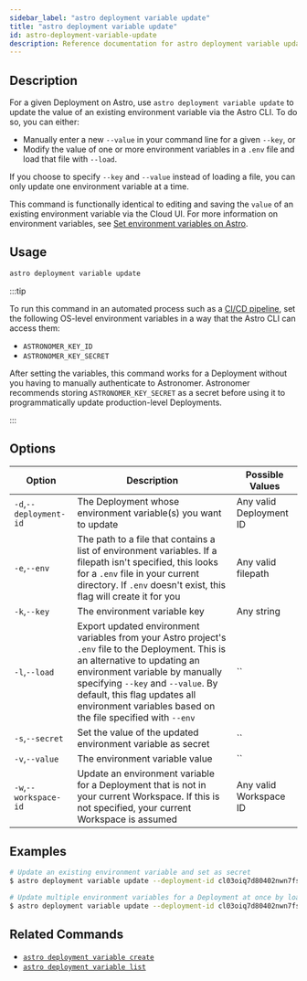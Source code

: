 ```yaml
---
sidebar_label: "astro deployment variable update"
title: "astro deployment variable update"
id: astro-deployment-variable-update
description: Reference documentation for astro deployment variable update.
---
```


## Description

For a given Deployment on Astro, use `astro deployment variable update` to update the value of an existing environment variable via the Astro CLI. To do so, you can either:

- Manually enter a new `--value` in your command line for a given `--key`, or
- Modify the value of one or more environment variables in a `.env` file and load that file with `--load`.

If you choose to specify `--key` and `--value` instead of loading a file, you can only update one environment variable at a time.

This command is functionally identical to editing and saving the `value` of an existing environment variable via the Cloud UI. For more information on environment variables, see [Set environment variables on Astro](environment-variables.md).

## Usage

```sh
astro deployment variable update
```

:::tip

To run this command in an automated process such as a [CI/CD pipeline](ci-cd.md), set the following OS-level environment variables in a way that the Astro CLI can access them:

- `ASTRONOMER_KEY_ID`
- `ASTRONOMER_KEY_SECRET`

After setting the variables, this command works for a Deployment without you having to manually authenticate to Astronomer. Astronomer recommends storing `ASTRONOMER_KEY_SECRET` as a secret before using it to programmatically update production-level Deployments.

:::

## Options

| Option                         | Description                                                                            | Possible Values                                                                |
| ------------------------------ | -------------------------------------------------------------------------------------- | ------------------------------------------------------------------------------ |
| `-d`,`--deployment-id`           |       The Deployment whose environment variable(s) you want to update                           | Any valid Deployment ID |
| `-e`,`--env`                  | The path to a file that contains a list of environment variables.  If a filepath isn't specified, this looks for a `.env` file in your current directory. If `.env` doesn't exist, this flag will create it for you                                                                 | Any valid filepath       |
| `-k`,`--key`             | The environment variable key                                                  | Any string |
| `-l`,`--load`    | Export updated environment variables from your Astro project's `.env` file to the Deployment. This is an alternative to updating an environment variable by manually specifying `--key` and `--value`. By default, this flag updates all environment variables based on the file specified with `--env`            |`` |
| `-s`,`--secret`    | Set the value of the updated environment variable as secret      |`` |
| `-v`,`--value`    | The environment variable value          |`` |
| `-w`,`--workspace-id`          | Update an environment variable for a Deployment that is not in your current Workspace. If this is not specified, your current Workspace is assumed           | Any valid Workspace ID

## Examples

```sh
# Update an existing environment variable and set as secret
$ astro deployment variable update --deployment-id cl03oiq7d80402nwn7fsl3dmv --key AIRFLOW__SECRETS__BACKEND_KWARGS --value <my-new-secret-value> --secret

# Update multiple environment variables for a Deployment at once by loading them from a .env file
$ astro deployment variable update --deployment-id cl03oiq7d80402nwn7fsl3dmv --load --env .env.dev
```

## Related Commands

- [`astro deployment variable create`](cli/astro-deployment-variable-create.md)
- [`astro deployment variable list`](cli/astro-deployment-variable-list.md)
